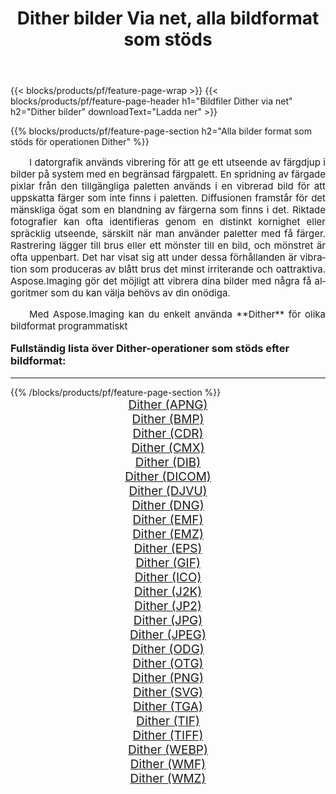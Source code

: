 ﻿---
title: Dither bilder Via net, alla bildformat som stöds 
weight: 3920
url: /sv/net/dither/ 
lang: sv
langdirlevel: 2
locales: zh-hans,ja,it,ru,de,es,fr,nl,id,lt,pl,pt,vi,tr,ko,zh-hant,ar,hi,th,sv,cs,uk,he
description: Med Aspose.Imaging kan du enkelt Dither bilder via net
---

{{< blocks/products/pf/feature-page-wrap >}}
{{< blocks/products/pf/feature-page-header h1="Bildfiler Dither via net" h2="Dither bilder" downloadText="Ladda ner" >}}


{{% blocks/products/pf/feature-page-section  h2="Alla bilder format som stöds för operationen Dither" %}}
<p align="justify" style="text-indent:2em;font-size:15px;">
I datorgrafik används vibrering för att ge ett utseende av färgdjup i bilder på system med en begränsad färgpalett. En spridning av färgade pixlar från den tillgängliga paletten används i en vibrerad bild för att uppskatta färger som inte finns i paletten. Diffusionen framstår för det mänskliga ögat som en blandning av färgerna som finns i det. Riktade fotografier kan ofta identifieras genom en distinkt kornighet eller spräcklig utseende, särskilt när man använder paletter med få färger. Rastrering lägger till brus eller ett mönster till en bild, och mönstret är ofta uppenbart. Det har visat sig att under dessa förhållanden är vibration som produceras av blått brus det minst irriterande och oattraktiva. Aspose.Imaging gör det möjligt att vibrera dina bilder med några få algoritmer som du kan välja behövs av din onödiga.
</p>
<p align="justify" style="text-indent:2em;font-size:15px;">
Med Aspose.Imaging kan du enkelt använda **Dither** för olika bildformat programmatiskt
</p>
<h3 style="margin-top:16px;">
Fullständig lista över Dither-operationer som stöds efter bildformat:
</h3>
<hr/>
{{% /blocks/products/pf/feature-page-section %}}
<div class="container-fluid productfamilypage bg-gray">
    <div class="convertypes bg-gray agp-content section">
        <div class="container">
		<div class="row other-converters" style="gap: 10px;font-size: 19px;text-align:center;">
		    <div class='col-md-3 other-converter remove-lp remove-rp'><a href="/imaging/sv/net/dither/apng/" style="padding:15px;">Dither (APNG)</a></div><div class='col-md-3 other-converter remove-lp remove-rp'><a href="/imaging/sv/net/dither/bmp/" style="padding:15px;">Dither (BMP)</a></div><div class='col-md-3 other-converter remove-lp remove-rp'><a href="/imaging/sv/net/dither/cdr/" style="padding:15px;">Dither (CDR)</a></div><div class='col-md-3 other-converter remove-lp remove-rp'><a href="/imaging/sv/net/dither/cmx/" style="padding:15px;">Dither (CMX)</a></div><div class='col-md-3 other-converter remove-lp remove-rp'><a href="/imaging/sv/net/dither/dib/" style="padding:15px;">Dither (DIB)</a></div><div class='col-md-3 other-converter remove-lp remove-rp'><a href="/imaging/sv/net/dither/dicom/" style="padding:15px;">Dither (DICOM)</a></div><div class='col-md-3 other-converter remove-lp remove-rp'><a href="/imaging/sv/net/dither/djvu/" style="padding:15px;">Dither (DJVU)</a></div><div class='col-md-3 other-converter remove-lp remove-rp'><a href="/imaging/sv/net/dither/dng/" style="padding:15px;">Dither (DNG)</a></div><div class='col-md-3 other-converter remove-lp remove-rp'><a href="/imaging/sv/net/dither/emf/" style="padding:15px;">Dither (EMF)</a></div><div class='col-md-3 other-converter remove-lp remove-rp'><a href="/imaging/sv/net/dither/emz/" style="padding:15px;">Dither (EMZ)</a></div><div class='col-md-3 other-converter remove-lp remove-rp'><a href="/imaging/sv/net/dither/eps/" style="padding:15px;">Dither (EPS)</a></div><div class='col-md-3 other-converter remove-lp remove-rp'><a href="/imaging/sv/net/dither/gif/" style="padding:15px;">Dither (GIF)</a></div><div class='col-md-3 other-converter remove-lp remove-rp'><a href="/imaging/sv/net/dither/ico/" style="padding:15px;">Dither (ICO)</a></div><div class='col-md-3 other-converter remove-lp remove-rp'><a href="/imaging/sv/net/dither/j2k/" style="padding:15px;">Dither (J2K)</a></div><div class='col-md-3 other-converter remove-lp remove-rp'><a href="/imaging/sv/net/dither/jp2/" style="padding:15px;">Dither (JP2)</a></div><div class='col-md-3 other-converter remove-lp remove-rp'><a href="/imaging/sv/net/dither/jpg/" style="padding:15px;">Dither (JPG)</a></div><div class='col-md-3 other-converter remove-lp remove-rp'><a href="/imaging/sv/net/dither/jpeg/" style="padding:15px;">Dither (JPEG)</a></div><div class='col-md-3 other-converter remove-lp remove-rp'><a href="/imaging/sv/net/dither/odg/" style="padding:15px;">Dither (ODG)</a></div><div class='col-md-3 other-converter remove-lp remove-rp'><a href="/imaging/sv/net/dither/otg/" style="padding:15px;">Dither (OTG)</a></div><div class='col-md-3 other-converter remove-lp remove-rp'><a href="/imaging/sv/net/dither/png/" style="padding:15px;">Dither (PNG)</a></div><div class='col-md-3 other-converter remove-lp remove-rp'><a href="/imaging/sv/net/dither/svg/" style="padding:15px;">Dither (SVG)</a></div><div class='col-md-3 other-converter remove-lp remove-rp'><a href="/imaging/sv/net/dither/tga/" style="padding:15px;">Dither (TGA)</a></div><div class='col-md-3 other-converter remove-lp remove-rp'><a href="/imaging/sv/net/dither/tif/" style="padding:15px;">Dither (TIF)</a></div><div class='col-md-3 other-converter remove-lp remove-rp'><a href="/imaging/sv/net/dither/tiff/" style="padding:15px;">Dither (TIFF)</a></div><div class='col-md-3 other-converter remove-lp remove-rp'><a href="/imaging/sv/net/dither/webp/" style="padding:15px;">Dither (WEBP)</a></div><div class='col-md-3 other-converter remove-lp remove-rp'><a href="/imaging/sv/net/dither/wmf/" style="padding:15px;">Dither (WMF)</a></div><div class='col-md-3 other-converter remove-lp remove-rp'><a href="/imaging/sv/net/dither/wmz/" style="padding:15px;">Dither (WMZ)</a></div>
                </div>
        </div>
    </div>
</div>
<br/>
